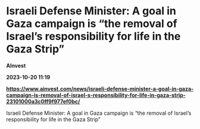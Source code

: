 # Israeli Defense Minister: A goal in Gaza campaign is “the removal of Israel’s responsibility for life in the Gaza Strip”
**AInvest**

**2023-10-20 11:19**

**https://www.ainvest.com/news/israeli-defense-minister-a-goal-in-gaza-campaign-is-removal-of-israel-s-responsibility-for-life-in-gaza-strip-23101000a3c0ff9f977ef0bc/**

Israeli Defense Minister: A goal in Gaza campaign is “the removal of Israel’s responsibility for life in the Gaza Strip”
